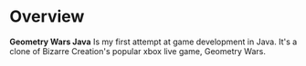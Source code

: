 # Overview

**Geometry Wars Java** Is my first attempt at game development in Java. It's a clone of Bizarre Creation's popular xbox live game, Geometry Wars.